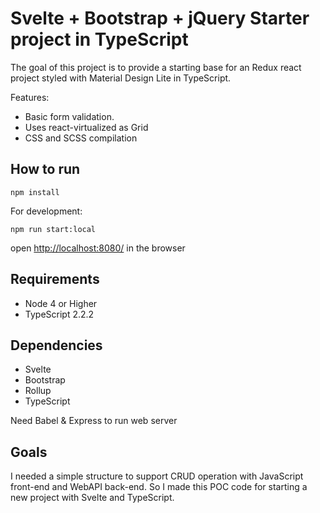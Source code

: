 ﻿
# Svelte + Bootstrap + jQuery Starter project in TypeScript

The goal of this project is to provide a starting base for an Redux react project styled with Material Design Lite in TypeScript.


Features:

* Basic form validation.
* Uses react-virtualized as Grid
* CSS and SCSS compilation

## How to run
    npm install

For development:

    npm run start:local

open [http://localhost:8080/](http://localhost:8081/) in the browser

## Requirements

* Node 4 or Higher
* TypeScript 2.2.2

## Dependencies

* Svelte
* Bootstrap
* Rollup
* TypeScript

Need Babel & Express to run web server

## Goals

I needed a simple structure to support CRUD operation with JavaScript front-end and WebAPI back-end.
So I made this POC code for starting a new project with Svelte and TypeScript.

